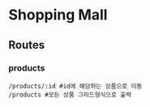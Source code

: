 # Shopping Mall


## Routes

### products
```shell
/products/:id #id에 해당하는 상품으로 이동
/products #모든 상품 그리드형식으로 출력
```